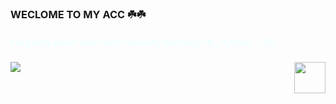 ### WECLOME TO MY ACC ☘️☘️

<h5 style="color : azure">I'm pretty much new here
Currently learning C# , Python , CSS </h5>
<img src="https://static.wikia.nocookie.net/gensin-impact/images/e/e4/Icon_Emoji_Paimon%27s_Paintings_19_Nahida_3.png/revision/latest/scale-to-width-down/250?cb=20221124043005"  align="right" width=50px height=50px>
<img src="https://media.tenor.com/lMvgWanWPVsAAAAC/nature.gif">
